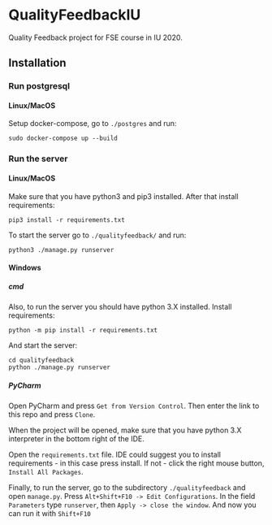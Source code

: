 # QualityFeedbackIU
Quality Feedback project for FSE course in IU 2020.

## Installation

### Run postgresql

#### Linux/MacOS

Setup docker-compose, go to `./postgres` and run:

```sudo docker-compose up --build```

### Run the server

#### Linux/MacOS

Make sure that you have python3 and pip3 installed. After that install requirements:

```pip3 install -r requirements.txt```

To start the server go to `./qualityfeedback/` and run:

```python3 ./manage.py runserver```

#### Windows

##### cmd

Also, to run the server you should have python 3.X installed. Install requirements:

```python -m pip install -r requirements.txt```

And start the server:

```
cd qualityfeedback
python ./manage.py runserver
```

##### PyCharm

Open PyCharm and press `Get from Version Control`. Then enter the link to this repo and press `Clone`.

When the project will be opened, make sure that you have python 3.X interpreter in the bottom right of the IDE.

Open the `requirements.txt` file. IDE could suggest you to install requirements - in this case press install. If not - click the right mouse button, `Install All Packages`.

Finally, to run the server, go to the subdirectory `./qualityfeedback` and open `manage.py`. Press `Alt+Shift+F10 -> Edit Configurations`. In the field `Parameters` type `runserver`, then `Apply -> close the window`. And now you can run it with `Shift+F10`
